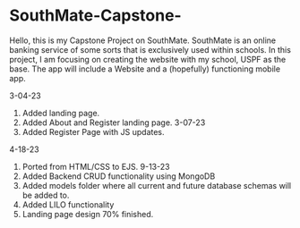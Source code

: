 # SouthMate-Capstone-
Hello, this is my Capstone Project on SouthMate.
SouthMate is an online banking service of some sorts that is exclusively used within schools. In this project, I am focusing on creating the website with my school, USPF as the base. The app will include a Website and a (hopefully) functioning mobile app. 

3-04-23
  1. Added landing page.
  2. Added About and Register landing page.
3-07-23
  1. Added Register Page with JS updates.

4-18-23
  1. Ported from HTML/CSS to EJS.
9-13-23
  1. Added Backend CRUD functionality using MongoDB
  2. Added models folder where all current and future database schemas will be added to.
  3. Added LILO functionality
  4. Landing page design 70% finished.
